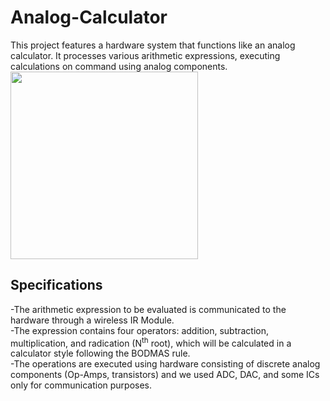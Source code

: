 # Analog-Calculator
This project features a hardware system that functions like an analog calculator. It processes various arithmetic expressions, executing calculations on command using analog components.\
<img src="https://github.com/KeshavBaldeva/Analog-Calculator/assets/152970391/5ad662b9-db38-4fad-b2ef-cd59aa21ef24" width="300">

## Specifications
-The arithmetic expression to be evaluated is communicated to the hardware through a wireless IR Module.                                                                       
-The expression contains four operators: addition, subtraction, multiplication, and radication (N<sup>th</sup> root), which will be calculated in a calculator style following the BODMAS rule.\
-The operations are executed using hardware consisting of discrete analog components (Op-Amps, transistors) and we used ADC, DAC, and some ICs only for communication purposes.
